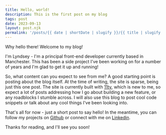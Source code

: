 ```yaml
---
title: Hello, world!
description: This is the first post on my blog
tags: post
date: 2023-09-13
layout: post.njk
permalink: '/posts/{{ date | shortDate | slugify }}/{{ title | slugify }}'
---
```


Why hello there! Welcome to my blog!

I'm Lyndsey - I'm a principal front-end developer currently based in Manchester. This has been a side project I've been working on for a number of years and I'm glad to get it up and running!

So, what content can you expect to see from me? A good starting point is posting about the blog itself. At the time of writing, the site is sparse, being just this one post. The site is currently built with <a href="https://www.11ty.dev/" target="_blank" rel="noopener noreferrer">11ty</a>, which is new to me, so expect a lot of posts addressing how I go about building a new feature, or any roadblocks I stumble across. I will also use this blog to post cool code snippets or talk about any cool things I've been looking into.

That's all for now - just a short post to say hello! In the meantime, you can follow my projects on <a href="https://github.com/lyndsherb" target="_blank" rel="noopener noreferrer">Github</a> or connect with me on <a href="https://www.linkedin.com/in/lyndsherb/" target="_blank" rel="noopener noreferrer">Linkedin</a>.

Thanks for reading, and I'll see you soon!
